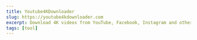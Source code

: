 ```yaml
---
title: Youtube4KDownloader
slug: https://youtube4kdownloader.com
excerpt: Download 4K videos from YouTube, Facebook, Instagram and other websites with Youtube4KDownloade.
tags: [tool]
---
```

